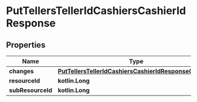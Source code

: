 
# PutTellersTellerIdCashiersCashierIdResponse

## Properties
| Name | Type | Description | Notes |
| ------------ | ------------- | ------------- | ------------- |
| **changes** | [**PutTellersTellerIdCashiersCashierIdResponseChanges**](PutTellersTellerIdCashiersCashierIdResponseChanges.md) |  |  [optional] |
| **resourceId** | **kotlin.Long** |  |  [optional] |
| **subResourceId** | **kotlin.Long** |  |  [optional] |



